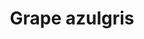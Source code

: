 ---
title: Grape azulgris
date: 
draft: false

# descripcion
description : Aros espectaculares! En plata 925 y cristal Swarovski. Simplemente bellísimos.

materials: Plata 925

color: 

dimensions: Largo 6.5 cm

code: 01-10-1014

type: "Aros"

categories: []

price: $20.000,00

price_eftvo: $17.000,00

# Images
# first image will be shown in the product page
images:
  # - image: "images/path_to_image"
  # La ubicacion de las imagenes es imagenes/Aros/Aros.Cristal Swarovski/01-10-1014-grape-azulgris
  - image: "./images/aros/cristal_swarovski/01-10-1014-grape-azulgris.jpg"
---